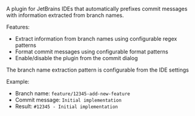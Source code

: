 A plugin for JetBrains IDEs that automatically prefixes commit messages with information extracted from branch names. 

Features:
- Extract information from branch names using configurable regex patterns
- Format commit messages using configurable format patterns
- Enable/disable the plugin from the commit dialog

The branch name extraction pattern is configurable from the IDE settings

Example:
- Branch name: `feature/12345-add-new-feature`
- Commit message: `Initial implementation`
- Result: `#12345 - Initial implementation`
